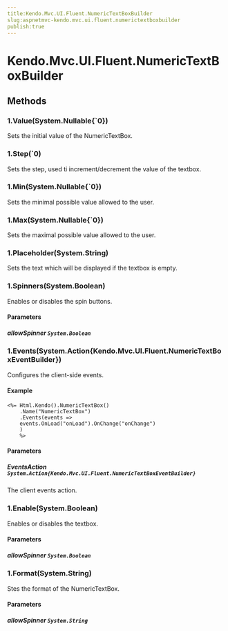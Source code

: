 ```yaml
---
title:Kendo.Mvc.UI.Fluent.NumericTextBoxBuilder
slug:aspnetmvc-kendo.mvc.ui.fluent.numerictextboxbuilder
publish:true
---
```


# Kendo.Mvc.UI.Fluent.NumericTextBoxBuilder

## Methods

### 1.Value(System.Nullable{`0})
Sets the initial value of the NumericTextBox.

### 1.Step(`0)
Sets the step, used ti increment/decrement the value of the textbox.

### 1.Min(System.Nullable{`0})
Sets the minimal possible value allowed to the user.

### 1.Max(System.Nullable{`0})
Sets the maximal possible value allowed to the user.

### 1.Placeholder(System.String)
Sets the text which will be displayed if the textbox is empty.

### 1.Spinners(System.Boolean)
Enables or disables the spin buttons.

#### Parameters

##### allowSpinner `System.Boolean`

            

### 1.Events(System.Action{Kendo.Mvc.UI.Fluent.NumericTextBoxEventBuilder})
Configures the client-side events.

#### Example
    <%= Html.Kendo().NumericTextBox()
        .Name("NumericTextBox")
        .Events(events =>
        events.OnLoad("onLoad").OnChange("onChange")
        )
        %>

#### Parameters

##### EventsAction `System.Action{Kendo.Mvc.UI.Fluent.NumericTextBoxEventBuilder}`
The client events action.

### 1.Enable(System.Boolean)
Enables or disables the textbox.

#### Parameters

##### allowSpinner `System.Boolean`

            

### 1.Format(System.String)
Stes the format of the NumericTextBox.

#### Parameters

##### allowSpinner `System.String`

            